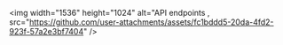<img width="1536" height="1024" alt="API endpoints , src="https://github.com/user-attachments/assets/fc1bddd5-20da-4fd2-923f-57a2e3bf7404" />
